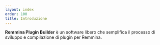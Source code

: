 ```yaml
---
layout: index
order: 100
title: Introduzione
---
```

**Remmina Plugin Builder** è un software libero che semplifica il processo di
sviluppo e compilazione di plugin per Remmina.
